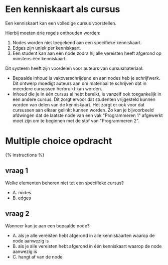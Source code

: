 # Een kenniskaart als cursus

Een kenniskaart kan een volledige cursus voorstellen.

Hierbij moeten drie regels onthouden worden:

1. Nodes worden niet toegekend aan een specifieke kenniskaart.
2. Edges zijn uniek per kenniskaart.
3. Een student kan aan een node zodra hij alle vereisten heeft afgerond op minstens één kenniskaart.

Dit systeem heeft zijn voordelen voor auteurs van cursusmateriaal:

* Bepaalde inhoud is vakoverschrijdend en aan nodes heb je schrijfwerk. Dit ontwerp moedigt auteurs aan om materiaal te schrijven dat in meerdere cursussen herbruikt kan worden.
* Inhoud die je in één cursus al hebt bereikt, is vanzelf ook toegankelijk in een andere cursus. Dit zorgt ervoor dat studenten vrijgesteld kunnen worden van delen van de kenniskaart. Het zorgt er ook voor dat cursussen aan elkaar gelinkt kunnen worden. Zo kan je bijvoorbeeld afdwingen dat de laatste node van een vak "Programmeren 1" afgewerkt moet zijn om te beginnen met de stof van "Programmeren 2".

# Multiple choice opdracht
{% instructions %}

## vraag 1

Welke elementen behoren niet tot een specifieke cursus?

* A. nodes
* B. edges

## vraag 2

Wanneer kan je aan een bepaalde node?

* A. als je alle vereisten hebt afgerond in alle kenniskaarten waarop de node aanwezig is
* B. als je alle vereisten hebt afgerond in één kenniskaart waarop de node aanwezig is
* C. hangt af van de node
